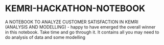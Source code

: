 # KEMRI-HACKATHON-NOTEBOOK
A NOTEBOOK TO ANALYZE CUSTOMER SATISFACTION IN KEMRI (ANALYSIS AND MODELLING) - happy to have emerged the overall winner in this notebook. Take time and go through it. It contains all you may need to do analysis of data and some modelling
